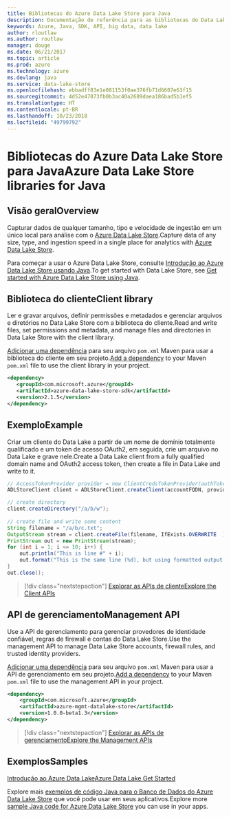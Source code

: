 ```yaml
---
title: Bibliotecas do Azure Data Lake Store para Java
description: Documentação de referência para as bibliotecas do Data Lake Store de Java
keywords: Azure, Java, SDK, API, big data, data lake
author: rloutlaw
ms.author: routlaw
manager: douge
ms.date: 06/21/2017
ms.topic: article
ms.prod: azure
ms.technology: azure
ms.devlang: java
ms.service: data-lake-store
ms.openlocfilehash: ebbadff83e1e081153f0ae376fb71d6607e63f15
ms.sourcegitcommit: 4d52e47073fb0b3ac40a2689daea186bad5b1ef5
ms.translationtype: HT
ms.contentlocale: pt-BR
ms.lasthandoff: 10/23/2018
ms.locfileid: "49799792"
---
```

# <a name="azure-data-lake-store-libraries-for-java"></a><span data-ttu-id="e7faf-104">Bibliotecas do Azure Data Lake Store para Java</span><span class="sxs-lookup"><span data-stu-id="e7faf-104">Azure Data Lake Store libraries for Java</span></span>

## <a name="overview"></a><span data-ttu-id="e7faf-105">Visão geral</span><span class="sxs-lookup"><span data-stu-id="e7faf-105">Overview</span></span>

<span data-ttu-id="e7faf-106">Capturar dados de qualquer tamanho, tipo e velocidade de ingestão em um único local para análise com o [Azure Data Lake Store](/azure/data-lake-store/data-lake-store-overview).</span><span class="sxs-lookup"><span data-stu-id="e7faf-106">Capture data of any size, type, and ingestion speed in a single place for analytics with [Azure Data Lake Store](/azure/data-lake-store/data-lake-store-overview).</span></span>

<span data-ttu-id="e7faf-107">Para começar a usar o Azure Data Lake Store, consulte [Introdução ao Azure Data Lake Store usando Java](/azure/data-lake-store/data-lake-store-get-started-java-sdk).</span><span class="sxs-lookup"><span data-stu-id="e7faf-107">To get started with Data Lake Store, see [Get started with Azure Data Lake Store using Java](/azure/data-lake-store/data-lake-store-get-started-java-sdk).</span></span>


## <a name="client-library"></a><span data-ttu-id="e7faf-108">Biblioteca do cliente</span><span class="sxs-lookup"><span data-stu-id="e7faf-108">Client library</span></span>

<span data-ttu-id="e7faf-109">Ler e gravar arquivos, definir permissões e metadados e gerenciar arquivos e diretórios no Data Lake Store com a biblioteca do cliente.</span><span class="sxs-lookup"><span data-stu-id="e7faf-109">Read and write files, set permissions and metadata, and manage files and directories in Data Lake Store with the client library.</span></span>

<span data-ttu-id="e7faf-110">[Adicionar uma dependência](https://maven.apache.org/guides/getting-started/index.html#How_do_I_use_external_dependencies) para seu arquivo `pom.xml` Maven para usar a biblioteca do cliente em seu projeto.</span><span class="sxs-lookup"><span data-stu-id="e7faf-110">[Add a dependency](https://maven.apache.org/guides/getting-started/index.html#How_do_I_use_external_dependencies) to your Maven `pom.xml` file to use the client library in your project.</span></span>

```XML
<dependency>
   <groupId>com.microsoft.azure</groupId>
   <artifactId>azure-data-lake-store-sdk</artifactId>
   <version>2.1.5</version>
</dependency>
```   

## <a name="example"></a><span data-ttu-id="e7faf-111">Exemplo</span><span class="sxs-lookup"><span data-stu-id="e7faf-111">Example</span></span>

<span data-ttu-id="e7faf-112">Criar um cliente do Data Lake a partir de um nome de domínio totalmente qualificado e um token de acesso OAuth2, em seguida, crie um arquivo no Data Lake e grave nele.</span><span class="sxs-lookup"><span data-stu-id="e7faf-112">Create a Data Lake client from a fully qualified domain name and OAuth2 access token, then create a file in Data Lake and write to it.</span></span>

```java
// AccessTokenProvider provider = new ClientCredsTokenProvider(authTokenEndpoint, clientId, clientKey);
ADLStoreClient client = ADLStoreClient.createClient(accountFQDN, provider);

// create directory
client.createDirectory("/a/b/w");
        
// create file and write some content
String filename = "/a/b/c.txt";
OutputStream stream = client.createFile(filename, IfExists.OVERWRITE  );
PrintStream out = new PrintStream(stream);
for (int i = 1; i <= 10; i++) {
    out.println("This is line #" + i);
    out.format("This is the same line (%d), but using formatted output. %n", i);
}
out.close();
```

> [!div class="nextstepaction"]
> [<span data-ttu-id="e7faf-113">Explorar as APIs de cliente</span><span class="sxs-lookup"><span data-stu-id="e7faf-113">Explore the Client APIs</span></span>](/java/api/overview/azure/datalakestore/client)


## <a name="management-api"></a><span data-ttu-id="e7faf-114">API de gerenciamento</span><span class="sxs-lookup"><span data-stu-id="e7faf-114">Management API</span></span>

<span data-ttu-id="e7faf-115">Use a API de gerenciamento para gerenciar provedores de identidade confiável, regras de firewall e contas do Data Lake Store.</span><span class="sxs-lookup"><span data-stu-id="e7faf-115">Use the management API to manage Data Lake Store accounts, firewall rules, and trusted identity providers.</span></span>

<span data-ttu-id="e7faf-116">[Adicionar uma dependência](https://maven.apache.org/guides/getting-started/index.html#How_do_I_use_external_dependencies) para seu arquivo `pom.xml` Maven para usar a API de gerenciamento em seu projeto.</span><span class="sxs-lookup"><span data-stu-id="e7faf-116">[Add a dependency](https://maven.apache.org/guides/getting-started/index.html#How_do_I_use_external_dependencies) to your Maven `pom.xml` file to use the management API in your project.</span></span>


```XML
<dependency>
    <groupId>com.microsoft.azure</groupId>
    <artifactId>azure-mgmt-datalake-store</artifactId>
    <version>1.0.0-beta1.3</version>
</dependency>
```

> [!div class="nextstepaction"]
> [<span data-ttu-id="e7faf-117">Explorar as APIs de gerenciamento</span><span class="sxs-lookup"><span data-stu-id="e7faf-117">Explore the Management APIs</span></span>](/java/api/overview/azure/datalakestore/management)

## <a name="samples"></a><span data-ttu-id="e7faf-118">Exemplos</span><span class="sxs-lookup"><span data-stu-id="e7faf-118">Samples</span></span>

<span data-ttu-id="e7faf-119">[Introdução ao Azure Data Lake][1]</span><span class="sxs-lookup"><span data-stu-id="e7faf-119">[Azure Data Lake Get Started][1]</span></span> 

[1]: https://github.com/Azure-Samples/data-lake-store-java-upload-download-get-started

<span data-ttu-id="e7faf-120">Explore mais [exemplos de código Java para o Banco de Dados do Azure Data Lake Store](https://azure.microsoft.com/resources/samples/?platform=java&term=lake) que você pode usar em seus aplicativos.</span><span class="sxs-lookup"><span data-stu-id="e7faf-120">Explore more [sample Java code for Azure Data Lake Store](https://azure.microsoft.com/resources/samples/?platform=java&term=lake) you can use in your apps.</span></span>
